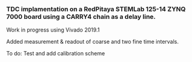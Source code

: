 ### TDC implamentation on a RedPitaya STEMLab 125-14 ZYNQ 7000 board using a CARRY4 chain as a delay line.

 Work in progress using Vivado 2019.1

 Added measurement & readout of coarse and two fine time intervals.

 To do: Test and add calibration scheme
